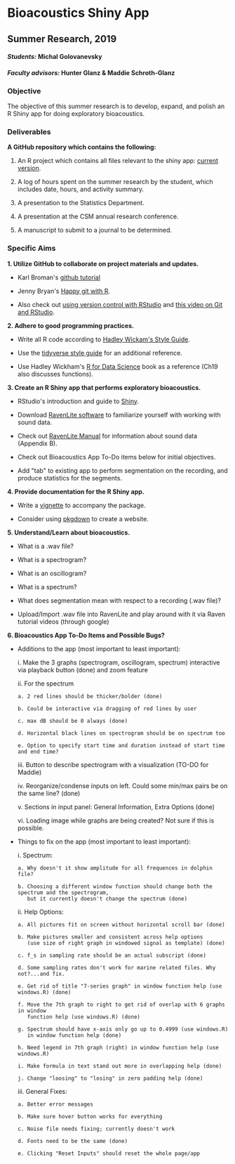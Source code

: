 # Bioacoustics Shiny App

## Summer Research, 2019

#### _Students:_ Michal Golovanevsky

#### _Faculty advisors:_ Hunter Glanz & Maddie Schroth-Glanz

### Objective

The objective of this summer research is to develop, expand, and polish an R Shiny app for doing exploratory bioacoustics.

### Deliverables

**A GitHub repository which contains the following:**

1.  An R project which contains all files relevant to the shiny app: [current version](https://mschroth.shinyapps.io/testapp/).

2.  A log of hours spent on the summer research by the student, which includes date, hours, and activity summary.

3.  A presentation to the Statistics Department.

4.  A presentation at the CSM annual research conference.

5.  A manuscript to submit to a journal to be determined.

### Specific Aims

**1.  Utilize GitHub to collaborate on project materials and updates.**

  * Karl Broman's [github tutorial](http://kbroman.org/github_tutorial/)

  * Jenny Bryan's [Happy git with R](http://happygitwithr.com/).
  
  * Also check out [using version control with RStudio](https://support.rstudio.com/hc/en-us/articles/200532077-Version-Control-with-Git-and-SVN) and [this video on Git and RStudio](https://www.rstudio.com/resources/webinars/rstudio-essentials-webinar-series-managing-part-2/).


**2.  Adhere to good programming practices.**
  
  * Write all R code according to [Hadley Wickam's Style Guide](http://adv-r.had.co.nz/Style.html).
  
  * Use the [tidyverse style guide](http://style.tidyverse.org/) for an additional reference.
  
  * Use Hadley Wickham's [R for Data Science](http://r4ds.had.co.nz/) book as a reference (Ch19 also discusses functions).
  
  
  **3.  Create an R Shiny app that performs exploratory bioacoustics.**  

  *  RStudio's introduction and guide to [Shiny](https://shiny.rstudio.com/).
  
  *  Download [RavenLite software](http://ravensoundsoftware.com/software/raven-lite/) to familiarize yourself with working with sound data.
  
  *  Check out [RavenLite Manual](http://www.birds.cornell.edu/brp/raven/Raven14UsersManual.pdf) for information about sound data (Appendix B).
  
  *  Check out Bioacoustics App To-Do items below for initial objectives.
  
  *  Add "tab" to existing app to perform segmentation on the recording, and produce statistics for the segments.
  
  
   **4.  Provide documentation for the R Shiny app.**
  
  *  Write a [vignette](http://r-pkgs.had.co.nz/vignettes.html) to accompany the package.
  
  *  Consider using [pkgdown](http://pkgdown.r-lib.org/index.html) to create a website. 
  
  
  **5. Understand/Learn about bioacoustics.**
  
  *  What is a .wav file?
  
  *  What is a spectrogram?
  
  *  What is an oscillogram?
  
  *  What is a spectrum?
  
  *  What does segmentation mean with respect to a recording (.wav file)?
  
  *  Upload/Import .wav file into RavenLite and play around with it via Raven tutorial videos (through google)
  
  **6. Bioacoustics App To-Do Items and Possible Bugs?**
  
  * Additions to the app (most important to least important):
  
    i. Make the 3 graphs (spectrogram, oscillogram, spectrum) interactive via playback button (done) and zoom feature 
  
    ii. For the spectrum
    
        a. 2 red lines should be thicker/bolder (done)
        
        b. Could be interactive via dragging of red lines by user
        
        c. max dB should be 0 always (done)
        
        d. Horizontal black lines on spectrogram should be on spectrum too
        
        e. Option to specify start time and duration instead of start time and end time?
        
    iii. Button to describe spectrogram with a visualization (TO-DO for Maddie)
    
    iv. Reorganize/condense inputs on left. Could some min/max pairs be on the same line? (done)
    
    v. Sections in input panel: General Information, Extra Options (done)
    
    vi. Loading image while graphs are being created? Not sure if this is possible.
    
  * Things to fix on the app (most important to least important):
  
    i. Spectrum:
    
        a. Why doesn't it show amplitude for all frequences in dolphin file?
        
        b. Choosing a different window function should change both the spectrum and the spectrogram, 
           but it currently doesn't change the spectrum (done)
        
    ii. Help Options:
    
        a. All pictures fit on screen without horizontal scroll bar (done)
        
        b. Make pictures smaller and consistent across help options 
           (use size of right graph in windowed signal as template) (done)
        
        c. f_s in sampling rate should be an actual subscript (done)
        
        d. Some sampling rates don't work for marine related files. Why not?...and fix.
        
        e. Get rid of title "7-series graph" in window function help (use windows.R) (done)
        
        f. Move the 7th graph to right to get rid of overlap with 6 graphs in window 
           function help (use windows.R) (done)
        
        g. Spectrum should have x-axis only go up to 0.4999 (use windows.R) 
           in window function help (done)
        
        h. Need legend in 7th graph (right) in window function help (use windows.R)
        
        i. Make formula in text stand out more in overlapping help (done)
        
        j. Change "loosing" to "losing" in zero padding help (done)
        
    iii. General Fixes:
    
        a. Better error messages
        
        b. Make sure hover button works for everything
        
        c. Noise file needs fixing; currently doesn't work
        
        d. Fonts need to be the same (done)
        
        e. Clicking "Reset Inputs" should reset the whole page/app
  
